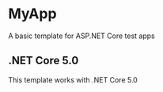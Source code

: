 # MyApp
A basic template for ASP.NET Core test apps

## .NET Core 5.0
This template works with .NET Core 5.0 
